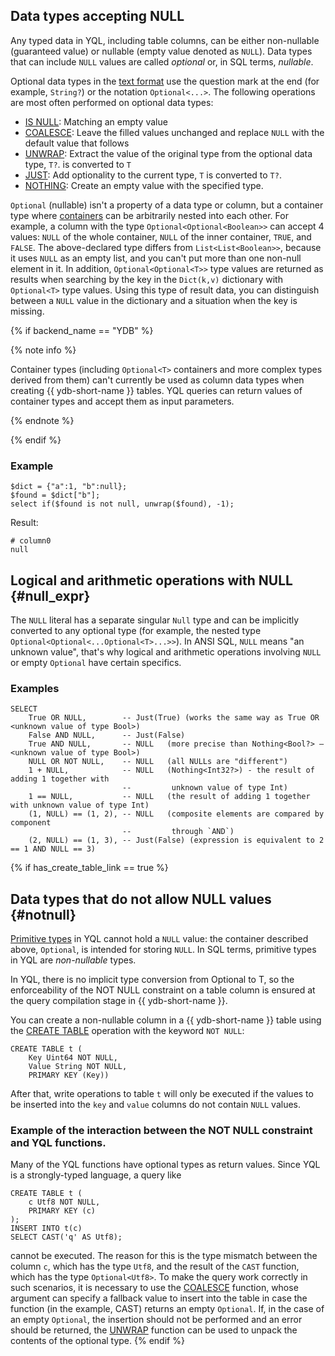 ## Data types accepting NULL

Any typed data in YQL, including table columns, can be either non-nullable (guaranteed value) or nullable (empty value denoted as `NULL`). Data types that can include `NULL` values are called _optional_ or, in SQL terms, _nullable_.

Optional data types in the [text format](../type_string.md) use the question mark at the end (for example, `String?`) or the notation `Optional<...>`.
The following operations are most often performed on optional data types:

* [IS NULL](../../syntax/expressions.md#is-null): Matching an empty value
* [COALESCE](../../builtins/basic.md#coalesce): Leave the filled values unchanged and replace `NULL` with the default value that follows
* [UNWRAP](../../builtins/basic.md#optional-ops): Extract the value of the original type from the optional data type, `T?`. is converted to `T`
* [JUST](../../builtins/basic#optional-ops): Add optionality to the current type, `T` is converted to `T?`.
* [NOTHING](../../builtins/basic.md#optional-ops): Create an empty value with the specified type.

`Optional` (nullable) isn't a property of a data type or column, but a container type where [containers](../containers.md) can be arbitrarily nested into each other. For example, a column with the type `Optional<Optional<Boolean>>` can accept 4 values: `NULL` of the whole container, `NULL` of the inner container, `TRUE`, and `FALSE`. The above-declared type differs from `List<List<Boolean>>`, because it uses `NULL` as an empty list, and you can't put more than one non-null element in it. In addition, `Optional<Optional<T>>` type values are returned as results when searching by the key in the `Dict(k,v)` dictionary with `Optional<T>` type values. Using this type of result data, you can distinguish between a `NULL` value in the dictionary and a situation when the key is missing.

{% if backend_name == "YDB" %}

{% note info %}

Container types (including `Optional<T>` containers and more complex types derived from them) can't currently be used as column data types when creating {{ ydb-short-name }} tables.
YQL queries can return values of container types and accept them as input parameters.

{% endnote %}

{% endif %}

### Example

```yql
$dict = {"a":1, "b":null};
$found = $dict["b"];
select if($found is not null, unwrap($found), -1);
```

Result:

```text
# column0
null
```

## Logical and arithmetic operations with NULL {#null_expr}

The `NULL` literal has a separate singular `Null` type and can be implicitly converted to any optional type (for example, the nested type `Optional<Optional<...Optional<T>...>>`). In ANSI SQL, `NULL` means "an unknown value", that's why logical and arithmetic operations involving `NULL` or empty `Optional` have certain specifics.

### Examples

```yql
SELECT
    True OR NULL,        -- Just(True) (works the same way as True OR <unknown value of type Bool>)
    False AND NULL,      -- Just(False)
    True AND NULL,       -- NULL   (more precise than Nothing<Bool?> – <unknown value of type Bool>)
    NULL OR NOT NULL,    -- NULL   (all NULLs are "different")
    1 + NULL,            -- NULL   (Nothing<Int32?>) - the result of adding 1 together with
                         --         unknown value of type Int)
    1 == NULL,           -- NULL   (the result of adding 1 together with unknown value of type Int)
    (1, NULL) == (1, 2), -- NULL   (composite elements are compared by component
                         --         through `AND`)
    (2, NULL) == (1, 3), -- Just(False) (expression is equivalent to 2 == 1 AND NULL == 3)

```
{% if has_create_table_link == true %}

## Data types that do not allow NULL values {#notnull}

[Primitive types](../primitive.md) in YQL cannot hold a `NULL` value: the container described above, `Optional`, is intended for storing `NULL`. In SQL terms, primitive types in YQL are *non-nullable* types.

In YQL, there is no implicit type conversion from Optional<T> to T, so the enforceability of the NOT NULL constraint on a table column is ensured at the query compilation stage in {{ ydb-short-name }}.

You can create a non-nullable column in a {{ ydb-short-name }} table using the [CREATE TABLE](../../../reference/syntax/create_table/index.md) operation with the keyword `NOT NULL`:

```yql
CREATE TABLE t (
    Key Uint64 NOT NULL,
    Value String NOT NULL,
    PRIMARY KEY (Key))
```

After that, write operations to table `t` will only be executed if the values to be inserted into the `key` and `value` columns do not contain `NULL` values.

### Example of the interaction between the NOT NULL constraint and YQL functions.

Many of the YQL functions have optional types as return values. Since YQL is a strongly-typed language, a query like

```yql
CREATE TABLE t (
    c Utf8 NOT NULL,
    PRIMARY KEY (c)
);
INSERT INTO t(c)
SELECT CAST('q' AS Utf8);
```

cannot be executed. The reason for this is the type mismatch between the column `c`, which has the type `Utf8`, and the result of the `CAST` function, which has the type `Optional<Utf8>`. To make the query work correctly in such scenarios, it is necessary to use the [COALESCE](../../builtins/basic.md#coalesce) function, whose argument can specify a fallback value to insert into the table in case the function (in the example, CAST) returns an empty `Optional`. If, in the case of an empty `Optional`, the insertion should not be performed and an error should be returned, the [UNWRAP](../../builtins/basic.md#optional-ops) function can be used to unpack the contents of the optional type.
{% endif %}